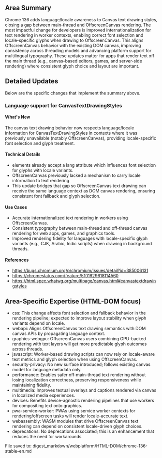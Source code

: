 ## Area Summary

Chrome 136 adds language/locale awareness to Canvas text drawing styles, closing a gap between main-thread <canvas> and OffscreenCanvas rendering. The most impactful change for developers is improved internationalization for text rendering in worker contexts, enabling correct font selection and locale-specific glyphs when drawing to OffscreenCanvas. This aligns OffscreenCanvas behavior with the existing DOM canvas, improving consistency across threading models and advancing platform support for multilingual typography. These updates matter for apps that render text off the main thread (e.g., canvas-based editors, games, and server-side rendering) where consistent glyph choice and layout are important.

## Detailed Updates

Below are the specific changes that implement the summary above.

### Language support for CanvasTextDrawingStyles

#### What's New
The canvas text drawing behavior now respects language/locale information for CanvasTextDrawingStyles in contexts where it was previously unavailable (notably OffscreenCanvas), providing locale-specific font selection and glyph treatment.

#### Technical Details
- <canvas> elements already accept a lang attribute which influences font selection for glyphs with locale variants.
- OffscreenCanvas previously lacked a mechanism to carry locale information to text rendering.
- This update bridges that gap so OffscreenCanvas text drawing can receive the same language context as DOM canvas rendering, ensuring consistent font fallback and glyph selection.

#### Use Cases
- Accurate internationalized text rendering in workers using OffscreenCanvas.
- Consistent typography between main-thread and off-thread canvas rendering for web apps, games, and graphics tools.
- Improved rendering fidelity for languages with locale-specific glyph variants (e.g., CJK, Arabic, Indic scripts) when drawing in background threads.

#### References
- https://bugs.chromium.org/p/chromium/issues/detail?id=385006131
- https://chromestatus.com/feature/5101829618114560
- https://html.spec.whatwg.org/multipage/canvas.html#canvastextdrawingstyles

## Area-Specific Expertise (HTML-DOM focus)

- css: This change affects font selection and fallback behavior in the rendering pipeline; expected to improve layout stability when glyph variants depend on locale.
- webapi: Aligns OffscreenCanvas text drawing semantics with DOM canvas APIs by propagating language context.
- graphics-webgpu: OffscreenCanvas users combining GPU-backed rendering with text layers will get more predictable glyph outcomes across threads.
- javascript: Worker-based drawing scripts can now rely on locale-aware text metrics and glyph selection when using OffscreenCanvas.
- security-privacy: No new surface introduced; follows existing canvas model for language metadata only.
- performance: Enables safer off-main-thread text rendering without losing localization correctness, preserving responsiveness while maintaining fidelity.
- multimedia: Improves textual overlays and captions rendered via canvas in localized media experiences.
- devices: Benefits device-agnostic rendering pipelines that use workers for compositing text onto graphics.
- pwa-service-worker: PWAs using service worker contexts for rendering/offscreen tasks will render locale-accurate text.
- webassembly: WASM modules that drive OffscreenCanvas text rendering can depend on consistent locale-driven glyph choices.
- deprecations: No deprecations associated; this is an enhancement that reduces the need for workarounds.

File saved to: digest_markdown/webplatform/HTML-DOM/chrome-136-stable-en.md